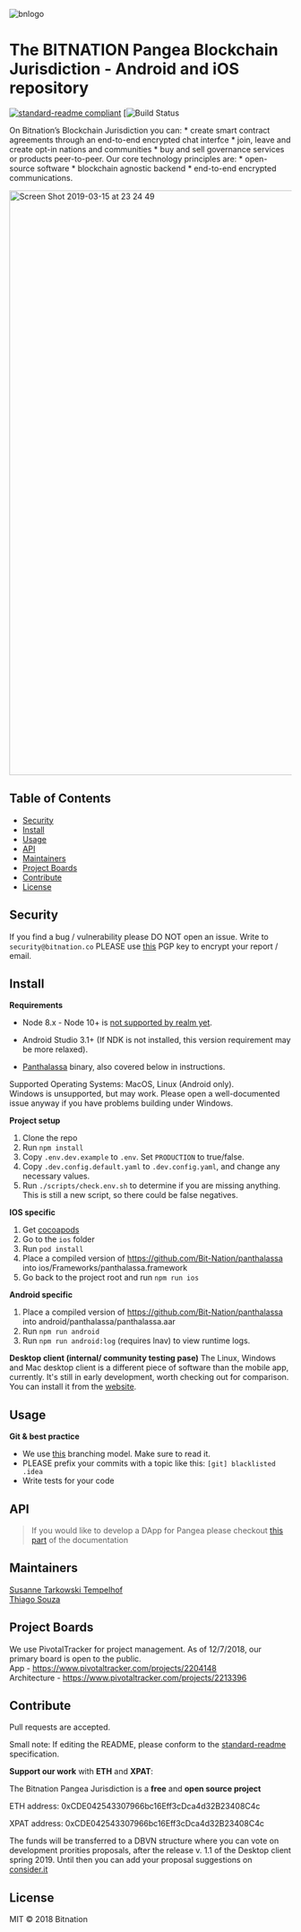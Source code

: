 ![bnlogo](https://user-images.githubusercontent.com/17184469/56120692-f43a1800-5f6e-11e9-84c1-28de2a9c086b.png)


# The BITNATION Pangea Blockchain Jurisdiction - Android and iOS repository

[![standard-readme compliant](https://img.shields.io/badge/standard--readme-OK-green.svg?style=flat-square)](https://github.com/RichardLitt/standard-readme)
[![Build Status](https://app.bitrise.io/app/6902c0cb8904f70e/status.svg?token=bWiliDDZJ3pDax2f4zA0Sg&branch=develop)

On Bitnation’s Blockchain Jurisdiction you can: * create smart contract agreements through an end-to-end encrypted chat interfce * join, leave and create opt-in nations and communities * buy and sell governance services or products peer-to-peer. Our core technology principles are: * open-source software * blockchain agnostic backend * end-to-end encrypted communications.

<img width="1044" alt="Screen Shot 2019-03-15 at 23 24 49" src="https://user-images.githubusercontent.com/17184469/56120406-534b5d00-5f6e-11e9-9ed3-676fc5365997.png">



## Table of Contents

- [Security](#security)
- [Install](#install)
- [Usage](#usage)
- [API](#api)
- [Maintainers](#maintainers)
- [Project Boards](#project-boards)
- [Contribute](#contribute)
- [License](#license)

## Security
If you find a bug / vulnerability please DO NOT open an issue. Write to `security@bitnation.co` PLEASE use [this](security-bitnation.co.key.pub) PGP key to encrypt your report / email.

## Install

__Requirements__

* Node 8.x - Node 10+ is [not supported by realm yet](https://github.com/realm/realm-js/issues/1857). 

* Android Studio 3.1+ (If NDK is not installed, this version requirement may be more relaxed).

* [Panthalassa](https://github.com/Bit-Nation/panthalassa) binary, also covered below in instructions.

Supported Operating Systems: MacOS, Linux (Android only).  
Windows is unsupported, but may work. Please open a well-documented issue anyway if you have problems building under Windows.

__Project setup__

1. Clone the repo
2. Run `npm install`
3. Copy `.env.dev.example` to `.env`. Set `PRODUCTION` to true/false.
4. Copy `.dev.config.default.yaml` to `.dev.config.yaml`, and change any necessary values.
5. Run `./scripts/check.env.sh` to determine if you are missing anything. This is still a new script, so there could be false negatives.
 
__IOS specific__
1. Get [cocoapods](https://cocoapods.org/)
2. Go to the `ios` folder
3. Run `pod install`
4. Place a compiled version of https://github.com/Bit-Nation/panthalassa into ios/Frameworks/panthalassa.framework
5. Go back to the project root and run `npm run ios`

__Android specific__
1. Place a compiled version of https://github.com/Bit-Nation/panthalassa into android/panthalassa/panthalassa.aar
2. Run `npm run android`
3. Run `npm run android:log` (requires lnav) to view runtime logs. 

__Desktop client (internal/ community testing pase)__
The Linux, Windows and Mac desktop client is a different piece of software than the mobile app, currently. It's still in early development, worth checking out for comparison. You can install it from the [website](http://bitnationapi.azurewebsites.net/downloads/).

## Usage

__Git & best practice__

- We use [this](http://nvie.com/posts/a-successful-git-branching-model/) branching model. Make sure to read it.
- PLEASE prefix your commits with a topic like this: `[git] blacklisted .idea`
- Write tests for your code


## API
> If you would like to develop a DApp for Pangea please checkout [this part](https://bitnation-pangea-mobile.readthedocs.io/) of the documentation

## Maintainers

[Susanne Tarkowski Tempelhof](https://github.com/xsttx)  
[Thiago Souza](https://github.com/ThiagoVSouza)


## Project Boards

We use PivotalTracker for project management. As of 12/7/2018, our primary board is open to the public.  
App - https://www.pivotaltracker.com/projects/2204148  
Architecture - https://www.pivotaltracker.com/projects/2213396  

## Contribute

Pull requests are accepted.

Small note: If editing the README, please conform to the [standard-readme](https://github.com/RichardLitt/standard-readme) specification.

**Support our work** with **ETH** and **XPAT**:

The Bitnation Pangea Jurisdiction is a **free** and **open source project**

ETH address: 0xCDE042543307966bc16Eff3cDca4d32B23408C4c

XPAT address: 0xCDE042543307966bc16Eff3cDca4d32B23408C4c

The funds will be transferred to a DBVN structure where you can vote on development prorities proposals, after the release v. 1.1 of the Desktop client spring 2019. Until then you can add your proposal suggestions on [consider.it](https://tse.bitnation.co/)

## License

MIT © 2018 Bitnation

